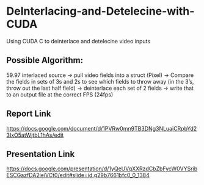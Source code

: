 # DeInterlacing-and-Detelecine-with-CUDA
Using CUDA C to deinterlace and detelecine video inputs

## Possible Algorithm:
59.97 interlaced source -> pull video fields into a struct (Pixel) -> Compare the fields in sets of 3s and 2s to see which fields to throw away (in the 3’s, throw out the last half field) -> deinterlace each set of 2 fields -> write that to an output file at the correct FPS (24fps) 

## Report Link
https://docs.google.com/document/d/1PVRw0mn9TB3DNg3NLuaiCRpbYd23IxO5atWjtbL1hAs/edit

## Presentation Link
https://docs.google.com/presentation/d/1yQeUVqXXRzdCbZbFycW0VYSribESCGazfDA2ieiVCt0/edit#slide=id.g29b7661bfc0_0_1384

